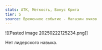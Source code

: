 ```yaml
---
stats: АТК, Меткость, Бонус Крита
tier: S
source: Временное событие - Магазин очков
---
```

![[Pasted image 20250222125234.png]]

Нет лидерского навыка.